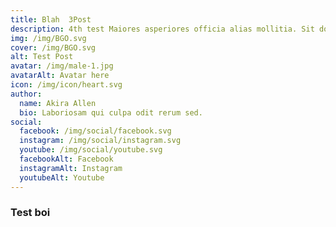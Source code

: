 ```yaml
---
title: Blah  3Post
description: 4th test Maiores asperiores officia alias mollitia. Sit dolore consequatur quam provident aut harum. boi
img: /img/BGO.svg
cover: /img/BGO.svg
alt: Test Post
avatar: /img/male-1.jpg
avatarAlt: Avatar here
icon: /img/icon/heart.svg
author:
  name: Akira Allen
  bio: Laboriosam qui culpa odit rerum sed.
social:
  facebook: /img/social/facebook.svg
  instagram: /img/social/instagram.svg
  youtube: /img/social/youtube.svg
  facebookAlt: Facebook
  instagramAlt: Instagram
  youtubeAlt: Youtube
---
```


### Test boi